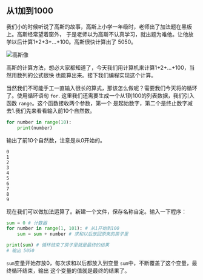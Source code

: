 ## 从1加到1000
我们小的时候听说了高斯的故事，高斯上小学一年级时，老师出了加法题在黑板上。高斯经常望着窗外，
于是老师以为高斯不认真学习，就出题为难他。让他放学以后计算1+2+3+...+100。高斯很快计算出了
5050。

![高斯像](/image/3/Gauss.jpg)

高斯的计算方法，想必大家都知道了，今天我们用计算机来计算1+2+...+100，当然用数列的公式很快
也能算出来。接下我们编程实现这个计算。


当然我们不可能手工一直输入很长的算式，那该怎么做呢？需要我们今天将的循环了。使用循环语句 `for`.
这里我们还需要生成一个从1到100的列表数据，我们引入函数 `range`。这个函数接收两个参数，第一个
是起始数字，第二个是终止数字减去1.我们先来看看输入前10个自然数。

```python
for number in range(10):
    print(number)
```
输出了前10个自然数，注意是从0开始的。
```
0
1
2
3
4
5
6
7
8
9
```
现在我们可以做加法运算了。新建一个文件，保存名称自定。输入一下程序：

```python
sum = 0 # 计数器
for number in range(1, 101): # 从1开始到100
    sum = sum + number # 求和以后放回原来的房子里

print(sum) # 循环结束了房子里就是最终的结果
# 输出 5050
```
`sum`变量开始存放0，每次求和以后都放入到变量 `sum`中，不断覆盖了这个变量，最终循环结束，输出
这个变量的值就是最终的结果了。
